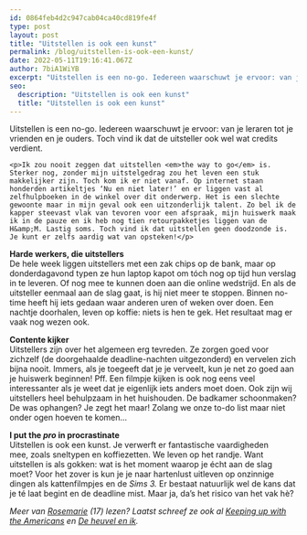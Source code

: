```yaml
---
id: 0864feb4d2c947cab04ca40cd819fe4f
type: post
layout: post
title: "Uitstellen is ook een kunst"
permalink: /blog/uitstellen-is-ook-een-kunst/
date: 2022-05-11T19:16:41.067Z
author: 7biA1WiYB
excerpt: "Uitstellen is een no-go. Iedereen waarschuwt je ervoor: van je leraren tot je vrienden en je ouders. Toch vind ik dat de uitsteller ook wel wat credits verdient.   "
seo:
  description: "Uitstellen is ook een kunst"
  title: "Uitstellen is ook een kunst"
---
```

Uitstellen is een no-go. Iedereen waarschuwt je ervoor: van je leraren tot je vrienden en je ouders. Toch vind ik dat de uitsteller ook wel wat credits verdient.   

    <p>Ik zou nooit zeggen dat uitstellen <em>the way to go</em> is. Sterker nog, zonder mijn uitstelgedrag zou het leven een stuk makkelijker zijn. Toch kom ik er niet vanaf. Op internet staan honderden artikeltjes ‘Nu en niet later!’ en er liggen vast al zelfhulpboeken in de winkel over dit onderwerp. Het is een slechte gewoonte maar in mijn geval ook een uitzonderlijk talent. Zo bel ik de kapper steevast vlak van tevoren voor een afspraak, mijn huiswerk maak ik in de pauze en ik heb nog tien retourpakketjes liggen van de H&amp;M. Lastig soms. Toch vind ik dat uitstellen geen doodzonde is. Je kunt er zelfs aardig wat van opsteken!</p>
<p><strong>Harde werkers, die uitstellers</strong><br>De hele week liggen uitstellers met een zak chips op de bank, maar op donderdagavond typen ze hun laptop kapot om tóch nog op tijd hun verslag in te leveren. Of nog mee te kunnen doen aan die online wedstrijd. En als de uitsteller eenmaal aan de slag gaat, is hij niet meer te stoppen. Binnen no-time heeft hij iets gedaan waar anderen uren of weken over doen. Een nachtje doorhalen, leven op koffie: niets is hen te gek. Het resultaat mag er vaak nog wezen ook.</p>
<p><strong>Contente kijker</strong><br>Uitstellers zijn over het algemeen erg tevreden. Ze zorgen goed voor zichzelf (de doorgehaalde deadline-nachten uitgezonderd) en vervelen zich bijna nooit. Immers, als je toegeeft dat je je verveelt, kun je net zo goed aan je huiswerk beginnen! Pff. Een filmpje kijken is ook nog eens veel interessanter als je weet dat je eigenlijk iets anders moet doen. Ook zijn wij uitstellers heel behulpzaam in het huishouden. De badkamer schoonmaken? De was ophangen? Je zegt het maar! Zolang we onze to-do list maar niet onder ogen hoeven te komen...</p>
<p><strong>I put the <em>pro</em> in procrastinate</strong><br>Uitstellen is ook een kunst. Je verwerft er fantastische vaardigheden mee, zoals sneltypen en koffiezetten. We leven op het randje. Want uitstellen is als gokken: wat is het moment waarop je écht aan de slag moet? Voor het zover is kun je je naar hartenlust uitleven op onzinnige dingen als kattenfilmpjes en de <em>Sims 3.</em> Er bestaat natuurlijk wel de kans dat je té laat begint en de deadline mist. Maar ja, da’s het risico van het vak hè? </p>
<p><i>Meer van <a href="sevendays.nl/users/rosemarie-van-der-tol">Rosemarie</a> (17) lezen? Laatst schreef ze ook al <a href="https://original.sevendays.nl/blog/keeping-americans">Keeping up with the Americans</a> en <a href="https://original.sevendays.nl/blog/de-heuvel-en-ik">De heuvel en ik</a>.</i></p>  
